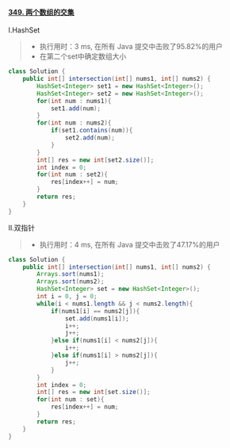 #### [349. 两个数组的交集](https://leetcode-cn.com/problems/intersection-of-two-arrays/)

Ⅰ.HashSet

> - 执行用时：3 ms, 在所有 Java 提交中击败了95.82%的用户
> - 在第二个set中确定数组大小

```java
class Solution {
    public int[] intersection(int[] nums1, int[] nums2) {
        HashSet<Integer> set1 = new HashSet<Integer>();
        HashSet<Integer> set2 = new HashSet<Integer>();
        for(int num : nums1){
            set1.add(num);
        }
        for(int num : nums2){
            if(set1.contains(num)){
                set2.add(num);
            }
        }
        int[] res = new int[set2.size()];
        int index = 0;
        for(int num : set2){
            res[index++] = num;
        }
        return res;
    }
}
```

Ⅱ.双指针

> - 执行用时：4 ms, 在所有 Java 提交中击败了47.17%的用户

```java
class Solution {
    public int[] intersection(int[] nums1, int[] nums2) {
        Arrays.sort(nums1);
        Arrays.sort(nums2);
        HashSet<Integer> set = new HashSet<Integer>();
        int i = 0, j = 0;
        while(i < nums1.length && j < nums2.length){
            if(nums1[i] == nums2[j]){
                set.add(nums1[i]);
                i++;
                j++;
            }else if(nums1[i] < nums2[j]){
                i++;
            }else if(nums1[i] > nums2[j]){
                j++;
            }
        }
        int index = 0;
        int[] res = new int[set.size()];
        for(int num : set){
            res[index++] = num;
        }
        return res;
    }
}
```

